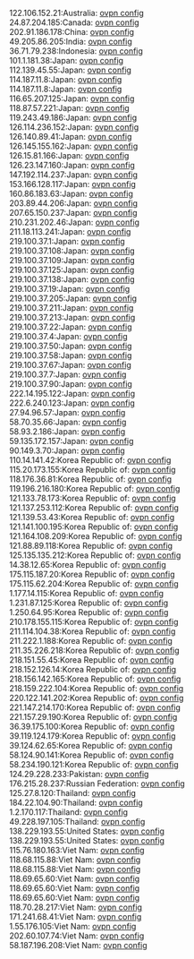 122.106.152.21:Australia: [ovpn config](vpn/122_106_152_21.ovpn)  
24.87.204.185:Canada: [ovpn config](vpn/24_87_204_185.ovpn)  
202.91.186.178:China: [ovpn config](vpn/202_91_186_178.ovpn)  
49.205.86.205:India: [ovpn config](vpn/49_205_86_205.ovpn)  
36.71.79.238:Indonesia: [ovpn config](vpn/36_71_79_238.ovpn)  
101.1.181.38:Japan: [ovpn config](vpn/101_1_181_38.ovpn)  
112.139.45.55:Japan: [ovpn config](vpn/112_139_45_55.ovpn)  
114.187.11.8:Japan: [ovpn config](vpn/114_187_11_8.ovpn)  
114.187.11.8:Japan: [ovpn config](vpn/114_187_11_8.ovpn)  
116.65.207.125:Japan: [ovpn config](vpn/116_65_207_125.ovpn)  
118.87.57.221:Japan: [ovpn config](vpn/118_87_57_221.ovpn)  
119.243.49.186:Japan: [ovpn config](vpn/119_243_49_186.ovpn)  
126.114.236.152:Japan: [ovpn config](vpn/126_114_236_152.ovpn)  
126.140.89.41:Japan: [ovpn config](vpn/126_140_89_41.ovpn)  
126.145.155.162:Japan: [ovpn config](vpn/126_145_155_162.ovpn)  
126.15.81.166:Japan: [ovpn config](vpn/126_15_81_166.ovpn)  
126.23.147.160:Japan: [ovpn config](vpn/126_23_147_160.ovpn)  
147.192.114.237:Japan: [ovpn config](vpn/147_192_114_237.ovpn)  
153.166.128.117:Japan: [ovpn config](vpn/153_166_128_117.ovpn)  
160.86.183.63:Japan: [ovpn config](vpn/160_86_183_63.ovpn)  
203.89.44.206:Japan: [ovpn config](vpn/203_89_44_206.ovpn)  
207.65.150.237:Japan: [ovpn config](vpn/207_65_150_237.ovpn)  
210.231.202.46:Japan: [ovpn config](vpn/210_231_202_46.ovpn)  
211.18.113.241:Japan: [ovpn config](vpn/211_18_113_241.ovpn)  
219.100.37.1:Japan: [ovpn config](vpn/219_100_37_1.ovpn)  
219.100.37.108:Japan: [ovpn config](vpn/219_100_37_108.ovpn)  
219.100.37.109:Japan: [ovpn config](vpn/219_100_37_109.ovpn)  
219.100.37.125:Japan: [ovpn config](vpn/219_100_37_125.ovpn)  
219.100.37.138:Japan: [ovpn config](vpn/219_100_37_138.ovpn)  
219.100.37.19:Japan: [ovpn config](vpn/219_100_37_19.ovpn)  
219.100.37.205:Japan: [ovpn config](vpn/219_100_37_205.ovpn)  
219.100.37.211:Japan: [ovpn config](vpn/219_100_37_211.ovpn)  
219.100.37.213:Japan: [ovpn config](vpn/219_100_37_213.ovpn)  
219.100.37.22:Japan: [ovpn config](vpn/219_100_37_22.ovpn)  
219.100.37.4:Japan: [ovpn config](vpn/219_100_37_4.ovpn)  
219.100.37.50:Japan: [ovpn config](vpn/219_100_37_50.ovpn)  
219.100.37.58:Japan: [ovpn config](vpn/219_100_37_58.ovpn)  
219.100.37.67:Japan: [ovpn config](vpn/219_100_37_67.ovpn)  
219.100.37.7:Japan: [ovpn config](vpn/219_100_37_7.ovpn)  
219.100.37.90:Japan: [ovpn config](vpn/219_100_37_90.ovpn)  
222.14.195.122:Japan: [ovpn config](vpn/222_14_195_122.ovpn)  
222.6.240.123:Japan: [ovpn config](vpn/222_6_240_123.ovpn)  
27.94.96.57:Japan: [ovpn config](vpn/27_94_96_57.ovpn)  
58.70.35.66:Japan: [ovpn config](vpn/58_70_35_66.ovpn)  
58.93.2.186:Japan: [ovpn config](vpn/58_93_2_186.ovpn)  
59.135.172.157:Japan: [ovpn config](vpn/59_135_172_157.ovpn)  
90.149.3.70:Japan: [ovpn config](vpn/90_149_3_70.ovpn)  
110.14.141.42:Korea Republic of: [ovpn config](vpn/110_14_141_42.ovpn)  
115.20.173.155:Korea Republic of: [ovpn config](vpn/115_20_173_155.ovpn)  
118.176.36.81:Korea Republic of: [ovpn config](vpn/118_176_36_81.ovpn)  
119.196.216.180:Korea Republic of: [ovpn config](vpn/119_196_216_180.ovpn)  
121.133.78.173:Korea Republic of: [ovpn config](vpn/121_133_78_173.ovpn)  
121.137.253.112:Korea Republic of: [ovpn config](vpn/121_137_253_112.ovpn)  
121.139.53.43:Korea Republic of: [ovpn config](vpn/121_139_53_43.ovpn)  
121.141.100.195:Korea Republic of: [ovpn config](vpn/121_141_100_195.ovpn)  
121.164.108.209:Korea Republic of: [ovpn config](vpn/121_164_108_209.ovpn)  
121.88.89.118:Korea Republic of: [ovpn config](vpn/121_88_89_118.ovpn)  
125.135.135.212:Korea Republic of: [ovpn config](vpn/125_135_135_212.ovpn)  
14.38.12.65:Korea Republic of: [ovpn config](vpn/14_38_12_65.ovpn)  
175.115.187.20:Korea Republic of: [ovpn config](vpn/175_115_187_20.ovpn)  
175.115.62.204:Korea Republic of: [ovpn config](vpn/175_115_62_204.ovpn)  
1.177.14.115:Korea Republic of: [ovpn config](vpn/1_177_14_115.ovpn)  
1.231.87.125:Korea Republic of: [ovpn config](vpn/1_231_87_125.ovpn)  
1.250.64.95:Korea Republic of: [ovpn config](vpn/1_250_64_95.ovpn)  
210.178.155.115:Korea Republic of: [ovpn config](vpn/210_178_155_115.ovpn)  
211.114.104.38:Korea Republic of: [ovpn config](vpn/211_114_104_38.ovpn)  
211.222.1.188:Korea Republic of: [ovpn config](vpn/211_222_1_188.ovpn)  
211.35.226.218:Korea Republic of: [ovpn config](vpn/211_35_226_218.ovpn)  
218.151.55.45:Korea Republic of: [ovpn config](vpn/218_151_55_45.ovpn)  
218.152.126.14:Korea Republic of: [ovpn config](vpn/218_152_126_14.ovpn)  
218.156.142.165:Korea Republic of: [ovpn config](vpn/218_156_142_165.ovpn)  
218.159.222.104:Korea Republic of: [ovpn config](vpn/218_159_222_104.ovpn)  
220.122.141.202:Korea Republic of: [ovpn config](vpn/220_122_141_202.ovpn)  
221.147.214.170:Korea Republic of: [ovpn config](vpn/221_147_214_170.ovpn)  
221.157.29.190:Korea Republic of: [ovpn config](vpn/221_157_29_190.ovpn)  
36.39.175.100:Korea Republic of: [ovpn config](vpn/36_39_175_100.ovpn)  
39.119.124.179:Korea Republic of: [ovpn config](vpn/39_119_124_179.ovpn)  
39.124.62.65:Korea Republic of: [ovpn config](vpn/39_124_62_65.ovpn)  
58.124.90.141:Korea Republic of: [ovpn config](vpn/58_124_90_141.ovpn)  
58.234.190.121:Korea Republic of: [ovpn config](vpn/58_234_190_121.ovpn)  
124.29.228.233:Pakistan: [ovpn config](vpn/124_29_228_233.ovpn)  
176.215.28.237:Russian Federation: [ovpn config](vpn/176_215_28_237.ovpn)  
125.27.8.120:Thailand: [ovpn config](vpn/125_27_8_120.ovpn)  
184.22.104.90:Thailand: [ovpn config](vpn/184_22_104_90.ovpn)  
1.2.170.117:Thailand: [ovpn config](vpn/1_2_170_117.ovpn)  
49.228.197.105:Thailand: [ovpn config](vpn/49_228_197_105.ovpn)  
138.229.193.55:United States: [ovpn config](vpn/138_229_193_55.ovpn)  
138.229.193.55:United States: [ovpn config](vpn/138_229_193_55.ovpn)  
115.76.180.163:Viet Nam: [ovpn config](vpn/115_76_180_163.ovpn)  
118.68.115.88:Viet Nam: [ovpn config](vpn/118_68_115_88.ovpn)  
118.68.115.88:Viet Nam: [ovpn config](vpn/118_68_115_88.ovpn)  
118.69.65.60:Viet Nam: [ovpn config](vpn/118_69_65_60.ovpn)  
118.69.65.60:Viet Nam: [ovpn config](vpn/118_69_65_60.ovpn)  
118.69.65.60:Viet Nam: [ovpn config](vpn/118_69_65_60.ovpn)  
118.70.28.217:Viet Nam: [ovpn config](vpn/118_70_28_217.ovpn)  
171.241.68.41:Viet Nam: [ovpn config](vpn/171_241_68_41.ovpn)  
1.55.176.105:Viet Nam: [ovpn config](vpn/1_55_176_105.ovpn)  
202.60.107.74:Viet Nam: [ovpn config](vpn/202_60_107_74.ovpn)  
58.187.196.208:Viet Nam: [ovpn config](vpn/58_187_196_208.ovpn)  

